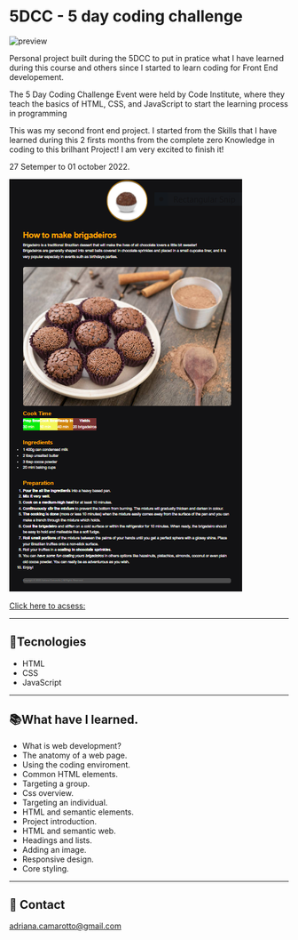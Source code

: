 # 5DCC - 5 day coding challenge
![preview](https://ci5.googleusercontent.com/proxy/5i6c51q8JSqP1xqoe4-Uuih3bNevFTgQ4CQTLxZ_txl9lXLQSCK6_8G-FVbS6WyGeSabW52LlHcdJPUsCVeT0I8idZklz98mOk6PtUfMPo7Ep-0tnaGMrgsKe31n4znWBrR0egCEmWFNOSJOShDrWpKlVRD7T0HYKTCYBlrJ8wMMBCPnVKI-6d_7PLpdwIbqD9nSsra2nCu296TKbPxHFfDz=s0-d-e1-ft#https://hs-4060571.f.hubspotemail.net/hub/4060571/hubfs/code-institute-logo.jpg?width=30&height=20&upscale=true&name=code-institute-logo.jpg)

Personal project built during the 5DCC to put in pratice what I have learned during this course and others since I started to learn coding for Front End developement.

The 5 Day Coding Challenge Event were held by Code Institute, where they teach the basics of HTML, CSS, and JavaScript  to start the learning process in programming

This was my second front end project. I started from the Skills that I have learned during this 2 firsts months from the complete zero Knowledge in coding to this brilhant Project! I am very excited to finish it!

27 Setemper to 01 october 2022. 

![preview](./.github/preview(2).png)

[Click here to acsess:](https://adriana-camarotto.github.io/NLW-sports-explorer/)

---

## 🚀Tecnologies

- HTML
- CSS
- JavaScript

---

## 📚What have I learned.

- What is web development?
- The anatomy of a web page.
- Using the coding enviroment.
- Common HTML elements.
- Targeting a group.
- Css overview.
- Targeting an individual.
- HTML and semantic elements.
- Project introduction.
- HTML and semantic web.
- Headings and lists.
- Adding an image.
- Responsive design.
- Core styling.

---

## 📧 Contact

adriana.camarotto@gmail.com
